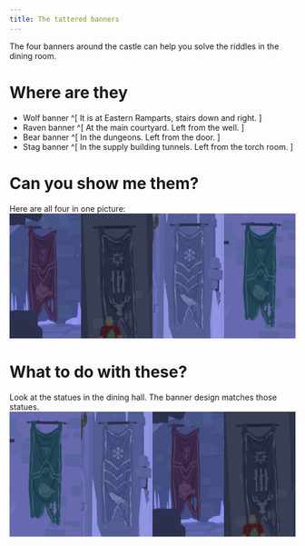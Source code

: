 ```yaml
---
title: The tattered banners
---
```


The four banners around the castle can help you solve the riddles in the dining room.

# Where are they
 - Wolf banner ^[ It is at Eastern Ramparts, stairs down and right. ]
 - Raven banner ^[ At the main courtyard. Left from the well. ]
 - Bear banner ^[ In the dungeons. Left from the door. ]
 - Stag banner ^[ In the supply building tunnels. Left from the torch room. ]

# Can you show me them?
Here are all four in one picture:
![Four banners](four_banners.png)

# What to do with these?
Look at the statues in the dining hall. The banner design matches those statues.
![Four banners](four_banners_ordered.png)
